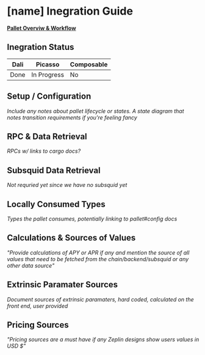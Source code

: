 # [name] Inegration Guide

[**Pallet Overviw & Workflow**](../pallet-name.md)

## Inegration Status

| Dali | Picasso     | Composable |
| ---- | ----------- | ---------- |
| Done | In Progress | No         |

## Setup / Configuration

*Include any notes about pallet lifecycle or states. A state diagram that notes
transition requirements if you're feeling fancy*

## RPC & Data Retrieval

*RPCs w/ links to cargo docs?*

## Subsquid Data Retrieval

*Not requried yet since we have no subsquid yet*

## Locally Consumed Types

*Types the pallet consumes, potentially linking to pallet#config docs*

## Calculations & Sources of Values

*"Provide calculations of APY or APR if any and mention the source of all values
that need to be fetched from the chain/backend/subsquid or any other data
source"*

## Extrinsic Paramater Sources

*Document sources of extrinsic paramaters, hard coded, calculated on the front
end, user provided*

## Pricing Sources

*"Pricing sources are a must have if any Zeplin designs show users values in USD
$"*
